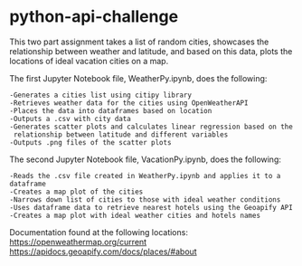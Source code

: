 # python-api-challenge

This two part assignment takes a list of random cities, showcases the relationship between weather and latitude, and based on this data, plots the locations of ideal vacation cities on a map.

The first Jupyter Notebook file, WeatherPy.ipynb, does the following:
    
    -Generates a cities list using citipy library
    -Retrieves weather data for the cities using OpenWeatherAPI
    -Places the data into dataframes based on location
    -Outputs a .csv with city data
    -Generates scatter plots and calculates linear regression based on the 
     relationship between latitude and different variables
    -Outputs .png files of the scatter plots

The second Jupyter Notebook file, VacationPy.ipynb, does the following:
    
    -Reads the .csv file created in WeatherPy.ipynb and applies it to a dataframe
    -Creates a map plot of the cities
    -Narrows down list of cities to those with ideal weather conditions
    -Uses dataframe data to retrieve nearest hotels using the Geoapify API
    -Creates a map plot with ideal weather cities and hotels names

Documentation found at the following locations:
    https://openweathermap.org/current
    https://apidocs.geoapify.com/docs/places/#about
